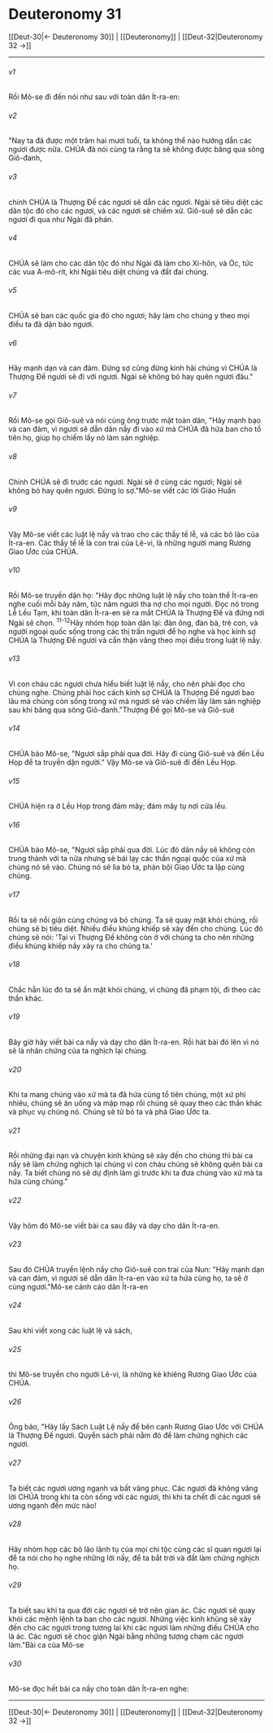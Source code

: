 # Deuteronomy 31

[[Deut-30|← Deuteronomy 30]] | [[Deuteronomy]] | [[Deut-32|Deuteronomy 32 →]]
***



###### v1 
Rồi Mô-se đi đến nói như sau với toàn dân Ít-ra-en: 

###### v2 
"Nay ta đã được một trăm hai mươi tuổi, ta không thể nào hướng dẫn các ngươi được nữa. CHÚA đã nói cùng ta rằng ta sẽ không được băng qua sông Giô-đanh, 

###### v3 
chính CHÚA là Thượng Đế các ngươi sẽ dẫn các ngươi. Ngài sẽ tiêu diệt các dân tộc đó cho các ngươi, và các ngươi sẽ chiếm xứ. Giô-suê sẽ dẫn các ngươi đi qua như Ngài đã phán. 

###### v4 
CHÚA sẽ làm cho các dân tộc đó như Ngài đã làm cho Xi-hôn, và Óc, tức các vua A-mô-rít, khi Ngài tiêu diệt chúng và đất đai chúng. 

###### v5 
CHÚA sẽ ban các quốc gia đó cho ngươi; hãy làm cho chúng y theo mọi điều ta đã dặn bảo ngươi. 

###### v6 
Hãy mạnh dạn và can đảm. Đừng sợ cũng đừng kinh hãi chúng vì CHÚA là Thượng Đế ngươi sẽ đi với ngươi. Ngài sẽ không bỏ hay quên ngươi đâu." 

###### v7 
Rồi Mô-se gọi Giô-suê và nói cùng ông trước mặt toàn dân, "Hãy mạnh bạo và can đảm, vì ngươi sẽ dẫn dân nầy đi vào xứ mà CHÚA đã hứa ban cho tổ tiên họ, giúp họ chiếm lấy nó làm sản nghiệp. 

###### v8 
Chính CHÚA sẽ đi trước các ngươi. Ngài sẽ ở cùng các ngươi; Ngài sẽ không bỏ hay quên ngươi. Đừng lo sợ."Mô-se viết các lời Giáo Huấn 

###### v9 
Vậy Mô-se viết các luật lệ nầy và trao cho các thầy tế lễ, và các bô lão của Ít-ra-en. Các thầy tế lễ là con trai của Lê-vi, là những người mang Rương Giao Ước của CHÚA. 

###### v10 
Rồi Mô-se truyền dặn họ: "Hãy đọc những luật lệ nầy cho toàn thể Ít-ra-en nghe cuối mỗi bảy năm, tức năm ngươi tha nợ cho mọi người. Đọc nó trong Lễ Lều Tạm, khi toàn dân Ít-ra-en sẽ ra mắt CHÚA là Thượng Đế và đứng nơi Ngài sẽ chọn. <sup class="versenum">11-12</sup>Hãy nhóm họp toàn dân lại: đàn ông, đàn bà, trẻ con, và người ngoại quốc sống trong các thị trấn ngươi để họ nghe và học kính sợ CHÚA là Thượng Đế ngươi và cẩn thận vâng theo mọi điều trong luật lệ nầy. 

###### v13 
Vì con cháu các ngươi chưa hiểu biết luật lệ nầy, cho nên phải đọc cho chúng nghe. Chúng phải học cách kính sợ CHÚA là Thượng Đế ngươi bao lâu mà chúng còn sống trong xứ mà ngươi sẽ vào chiếm lấy làm sản nghiệp sau khi băng qua sông Giô-đanh."Thượng Đế gọi Mô-se và Giô-suê 

###### v14 
CHÚA bảo Mô-se, "Ngươi sắp phải qua đời. Hãy đi cùng Giô-suê và đến Lều Họp để ta truyền dặn người." Vậy Mô-se và Giô-suê đi đến Lều Họp. 

###### v15 
CHÚA hiện ra ở Lều Họp trong đám mây; đám mây tụ nơi cửa lều. 

###### v16 
CHÚA bảo Mô-se, "Ngươi sắp phải qua đời. Lúc đó dân nầy sẽ không còn trung thành với ta nữa nhưng sẽ bái lạy các thần ngoại quốc của xứ mà chúng nó sẽ vào. Chúng nó sẽ lìa bỏ ta, phản bội Giao Ước ta lập cùng chúng. 

###### v17 
Rồi ta sẽ nổi giận cùng chúng và bỏ chúng. Ta sẽ quay mặt khỏi chúng, rồi chúng sẽ bị tiêu diệt. Nhiều điều khủng khiếp sẽ xảy đến cho chúng. Lúc đó chúng sẽ nói: 'Tại vì Thượng Đế không còn ở với chúng ta cho nên những điều khủng khiếp nầy xảy ra cho chúng ta.' 

###### v18 
Chắc hẳn lúc đó ta sẽ ẩn mặt khỏi chúng, vì chúng đã phạm tội, đi theo các thần khác. 

###### v19 
Bây giờ hãy viết bài ca nầy và dạy cho dân Ít-ra-en. Rồi hát bài đó lên vì nó sẽ là nhân chứng của ta nghịch lại chúng. 

###### v20 
Khi ta mang chúng vào xứ mà ta đã hứa cùng tổ tiên chúng, một xứ phì nhiêu, chúng sẽ ăn uống và mập mạp rồi chúng sẽ quay theo các thần khác và phục vụ chúng nó. Chúng sẽ từ bỏ ta và phá Giao Ước ta. 

###### v21 
Rồi những đại nạn và chuyện kinh khủng sẽ xảy đến cho chúng thì bài ca nầy sẽ làm chứng nghịch lại chúng vì con cháu chúng sẽ không quên bài ca nầy. Ta biết chúng nó sẽ dự định làm gì trước khi ta đưa chúng vào xứ mà ta hứa cùng chúng." 

###### v22 
Vậy hôm đó Mô-se viết bài ca sau đây và dạy cho dân Ít-ra-en. 

###### v23 
Sau đó CHÚA truyền lệnh nầy cho Giô-suê con trai của Nun: "Hãy mạnh dạn và can đảm, vì ngươi sẽ dẫn dân Ít-ra-en vào xứ ta hứa cùng họ, ta sẽ ở cùng ngươi."Mô-se cảnh cáo dân Ít-ra-en 

###### v24 
Sau khi viết xong các luật lệ và sách, 

###### v25 
thì Mô-se truyền cho người Lê-vi, là những kẻ khiêng Rương Giao Ước của CHÚA. 

###### v26 
Ông bảo, "Hãy lấy Sách Luật Lệ nầy để bên cạnh Rương Giao Ước với CHÚA là Thượng Đế ngươi. Quyển sách phải nằm đó để làm chứng nghịch các ngươi. 

###### v27 
Ta biết các ngươi ương ngạnh và bất vâng phục. Các ngươi đã không vâng lời CHÚA trong khi ta còn sống với các ngươi, thì khi ta chết đi các ngươi sẽ ương ngạnh đến mức nào! 

###### v28 
Hãy nhóm họp các bô lão lãnh tụ của mọi chi tộc cùng các sĩ quan ngươi lại để ta nói cho họ nghe những lời nầy, để ta bắt trời và đất làm chứng nghịch họ. 

###### v29 
Ta biết sau khi ta qua đời các ngươi sẽ trở nên gian ác. Các ngươi sẽ quay khỏi các mệnh lệnh ta ban cho các ngươi. Những việc kinh khủng sẽ xảy đến cho các ngươi trong tương lai khi các ngươi làm những điều CHÚA cho là ác. Các ngươi sẽ chọc giận Ngài bằng những tượng chạm các ngươi làm."Bài ca của Mô-se 

###### v30 
Mô-se đọc hết bài ca nầy cho toàn dân Ít-ra-en nghe:

***
[[Deut-30|← Deuteronomy 30]] | [[Deuteronomy]] | [[Deut-32|Deuteronomy 32 →]]
